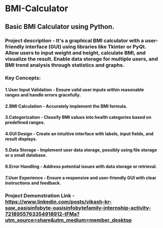 # BMI-Calculator
## Basic BMI Calculator using Python.

### Project description - It's a graphical BMI calculator with a user-friendly interface (GUI) using libraries like Tkinter or PyQt. Allow users to input weight and height, calculate BMI, and visualize the result. Enable data storage for multiple users, and BMI trend analysis through statistics and graphs.

### Key Concepts:

#### 1.User Input Validation - Ensure valid user inputs within reasonable ranges and handle errors gracefully.
#### 2.BMI Calculation - Accurately implement the BMI formula.
#### 3.Categorization - Classify BMI values into health categories based on predefined ranges.
#### 4.GUI Design - Create an intuitive interface with labels, input fields, and result displays.
#### 5.Data Storage - Implement user data storage, possibly using file storage or a small database.
#### 6.Error Handling - Address potential issues with data storage or retrieval.
#### 7.User Experience - Ensure a responsive and user-friendly GUI with clear instructions and feedback.

### Project Demonstration Link - **https://www.linkedin.com/posts/vikash-kr-saw_oasisinfobyte-oasisinfobytefamily-internship-activity-7218955763354918912-tFMa?utm_source=share&utm_medium=member_desktop**


